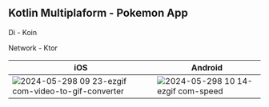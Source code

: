 ## Kotlin Multiplaform - Pokemon App

Di - Koin

Network - Ktor

|iOS|Android|
|-----|------|
|![2024-05-298 09 23-ezgif com-video-to-gif-converter](https://github.com/KimHyungSik/KotlinMultiplatformPkemon-/assets/54847106/39696890-1ff1-4c0c-9cdf-700bf0a15050) | ![2024-05-298 10 14-ezgif com-speed](https://github.com/KimHyungSik/KotlinMultiplatformPkemon-/assets/54847106/d81cba90-a03f-429b-8f18-faf4d044d063)|


